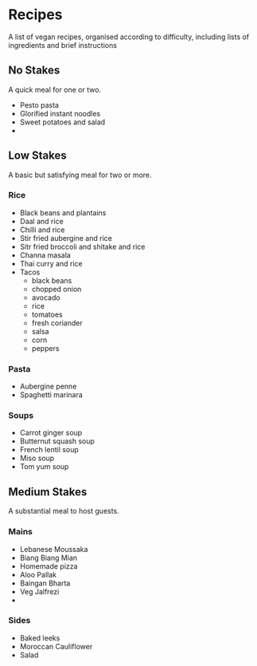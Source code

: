 # Recipes

A list of vegan recipes, organised according to difficulty, including lists of ingredients and brief instructions

## No Stakes

A quick meal for one or two.

- Pesto pasta
- Glorified instant noodles
- Sweet potatoes and salad
-

## Low Stakes

A basic but satisfying meal for two or more.

### Rice

- Black beans and plantains
- Daal and rice
- Chilli and rice
- Stir fried aubergine and rice
- Sitr fried broccoli and shitake and rice
- Channa masala
- Thai curry and rice
- Tacos
  - black beans
  - chopped onion
  - avocado
  - rice
  - tomatoes
  - fresh coriander
  - salsa
  - corn
  - peppers

### Pasta

- Aubergine penne
- Spaghetti marinara

### Soups

- Carrot ginger soup
- Butternut squash soup
- French lentil soup
- Miso soup
- Tom yum soup

## Medium Stakes

A substantial meal to host guests.

### Mains

- Lebanese Moussaka
- Biang Biang Mian
- Homemade pizza
- Aloo Pallak
- Baingan Bharta
- Veg Jalfrezi
-

### Sides

- Baked leeks
- Moroccan Cauliflower
- Salad

